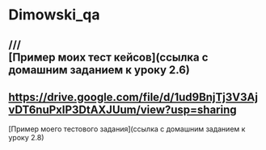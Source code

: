 # Dimowski_qa
/\/\/\
[Пример моих тест кейсов](ссылка с домашним заданием  к уроку 2.6)
---
https://drive.google.com/file/d/1ud9BnjTj3V3AjvDT6nuPxIP3DtAXJUum/view?usp=sharing
---
[Пример моего тестового задания](ссылка с домашним заданием  к уроку 2.8)